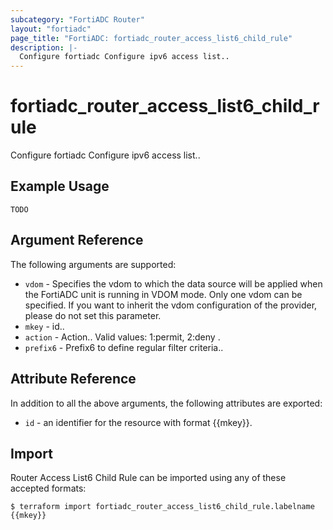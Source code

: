 ```yaml
---
subcategory: "FortiADC Router"
layout: "fortiadc"
page_title: "FortiADC: fortiadc_router_access_list6_child_rule"
description: |-
  Configure fortiadc Configure ipv6 access list..
---
```


# fortiadc_router_access_list6_child_rule
Configure fortiadc Configure ipv6 access list..

## Example Usage
```hcl
TODO
```

## Argument Reference

The following arguments are supported:

* `vdom` - Specifies the vdom to which the data source will be applied when the FortiADC unit is running in VDOM mode. Only one vdom can be specified. If you want to inherit the vdom configuration of the provider, please do not set this parameter.
* `mkey` - id..
* `action` - Action.. Valid values: 1:permit, 2:deny .
* `prefix6` - Prefix6 to define regular filter criteria.. 

## Attribute Reference

In addition to all the above arguments, the following attributes are exported:
* `id` - an identifier for the resource with format {{mkey}}.

## Import
 Router Access List6 Child Rule can be imported using any of these accepted formats:
```
$ terraform import fortiadc_router_access_list6_child_rule.labelname {{mkey}}
```
